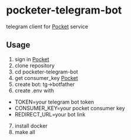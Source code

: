 # pocketer-telegram-bot
telegram client for [Pocket](https://getpocket.com) service
## Usage
1. sign in [Pocket](https://getpocket.com)
2. clone repository
3. cd pocketer-telegram-bot
4. get consumer_key [Pocket](https://getpocket.com/developer/apps)
5. create bot: tg->botfather
6. create .env with
- TOKEN=your telegram bot token
- CONSUMER_KEY=your pocket consumer key
- REDIRECT_URL=your bot link
7. install docker
8. make all
